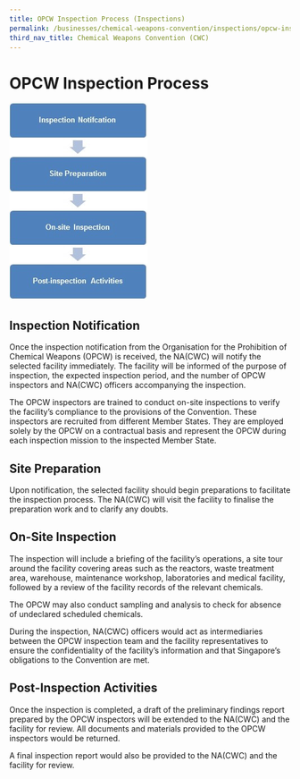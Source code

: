 ```yaml
---
title: OPCW Inspection Process (Inspections)
permalink: /businesses/chemical-weapons-convention/inspections/opcw-inspection-process
third_nav_title: Chemical Weapons Convention (CWC)
---
```


# OPCW Inspection Process

![](/images/OCPW.jpg)

## Inspection Notification

Once the inspection notification from the Organisation for the Prohibition of Chemical Weapons (OPCW) is received, the NA(CWC) will notify the selected facility immediately. The facility will be informed of the purpose of inspection, the expected inspection period, and the number of OPCW inspectors and NA(CWC) officers accompanying the inspection.

The OPCW inspectors are trained to conduct on-site inspections to verify the facility’s compliance to the provisions of the Convention. These inspectors are recruited from different Member States. They are employed solely by the OPCW on a contractual basis and represent the OPCW during each inspection mission to the inspected Member State.

## Site Preparation

Upon notification, the selected facility should begin preparations to facilitate the inspection process. The NA(CWC) will visit the facility to finalise the preparation work and to clarify any doubts.

## On-Site Inspection

The inspection will include a briefing of the facility’s operations, a site tour around the facility covering areas such as the reactors, waste treatment area, warehouse, maintenance workshop, laboratories and medical facility, followed by a review of the facility records of the relevant chemicals.

The OPCW may also conduct sampling and analysis to check for absence of undeclared scheduled chemicals.

During the inspection, NA(CWC) officers would act as intermediaries between the OPCW inspection team and the facility representatives to ensure the confidentiality of the facility’s information and that Singapore’s obligations to the Convention are met.

## Post-Inspection Activities

Once the inspection is completed, a draft of the preliminary findings report prepared by the OPCW inspectors will be extended to the NA(CWC) and the facility for review. All documents and materials provided to the OPCW inspectors would be returned.

A final inspection report would also be provided to the NA(CWC) and the facility for review.
